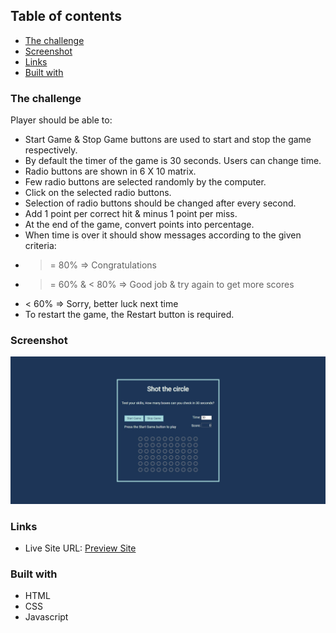 ## Table of contents

- [The challenge](#the-challenge)
- [Screenshot](#screenshot)
- [Links](#links)
- [Built with](#built-with)

### The challenge

Player should be able to:

- Start Game & Stop Game buttons are used to start and stop the game respectively.
- By default the timer of the game is 30 seconds. Users can change time.
- Radio buttons are shown in 6 X 10 matrix.
- Few radio buttons are selected randomly by the computer.
- Click on the selected radio buttons.
- Selection of radio buttons should be changed after every second.
- Add 1 point per correct hit & minus 1 point per miss.
- At the end of the game, convert points into percentage. 
- When time is over it should show messages according to the given criteria: 
- >= 80% => Congratulations
- >= 60% & < 80% => Good job & try again to get more scores
- < 60% => Sorry, better luck next time
- To restart the game, the Restart button is required.


### Screenshot

![Chat app CSS illustration](https://raw.githubusercontent.com/rohits673/Shot-the-circle-js-game/master/Shot-the-circle-js-game.jpg)

### Links

- Live Site URL: [Preview Site](https://rohits673.github.io/Shot-the-circle-js-game)

### Built with

- HTML
- CSS
- Javascript
